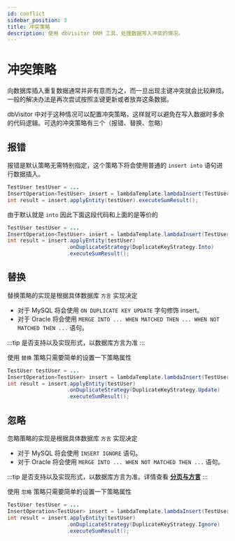 ```yaml
---
id: conflict
sidebar_position: 3
title: 冲突策略
description: 使用 dbVisitor ORM 工具，处理数据写入冲突的情况。
---
```

# 冲突策略

向数据库插入重复数据通常并非有意而为之，而一旦出现主键冲突就会比较麻烦。一般的解决办法是再次尝试按照主键更新或者放弃这条数据。

dbVisitor 中对于这种情况可以配置冲突策略，这样就可以避免在写入数据时多余的代码逻辑。可选的冲突策略有三个（报错、替换、忽略）

## 报错

报错是默认策略无需特别指定，这个策略下将会使用普通的 `insert into` 语句进行数据插入。

```java
TestUser testUser = ...
InsertOperation<TestUser> insert = lambdaTemplate.lambdaInsert(TestUser.class);
int result = insert.applyEntity(testUser).executeSumResult();
```

由于默认就是 `into` 因此下面这段代码和上面的是等价的

```java {4}
TestUser testUser = ...
InsertOperation<TestUser> insert = lambdaTemplate.lambdaInsert(TestUser.class);
int result = insert.applyEntity(testUser)
                   .onDuplicateStrategy(DuplicateKeyStrategy.Into)
                   .executeSumResult();
```

## 替换

替换策略的实现是根据具体数据库 `方言` 实现决定

- 对于 MySQL 将会使用 ``ON DUPLICATE KEY UPDATE`` 字句修饰 insert。
- 对于 Oracle 将会使用 ``MERGE INTO ... WHEN MATCHED THEN ... WHEN NOT MATCHED THEN ...`` 语句。

:::tip
是否支持以及实现形式，以数据库方言为准
:::

使用 `替换` 策略只需要简单的设置一下策略属性

```java {4}
TestUser testUser = ...
InsertOperation<TestUser> insert = lambdaTemplate.lambdaInsert(TestUser.class);
int result = insert.applyEntity(testUser)
                   .onDuplicateStrategy(DuplicateKeyStrategy.Update)
                   .executeSumResult();
```

## 忽略

忽略策略的实现是根据具体数据库 `方言` 实现决定

- 对于 MySQL 将会使用 `INSERT IGNORE` 语句。
- 对于 Oracle 将会使用 `MERGE INTO ... WHEN NOT MATCHED THEN ...` 语句。

:::tip
是否支持以及实现形式，以数据库方言为准。详情查看 **[分页与方言](../page.mdx)**
:::

使用 `忽略` 策略只需要简单的设置一下策略属性

```java {4}
TestUser testUser = ...
InsertOperation<TestUser> insert = lambdaTemplate.lambdaInsert(TestUser.class);
int result = insert.applyEntity(testUser)
                   .onDuplicateStrategy(DuplicateKeyStrategy.Ignore)
                   .executeSumResult();
```
